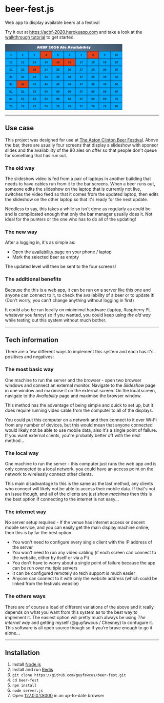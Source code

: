 beer-fest.js
============
Web app to display available beers at a festival

Try it out at https://acbf-2020.herokuapp.com and take a look at the [walkthrough tutorial](/docs/walkthrough.md) to get started.

<img src="/docs/images/availability-empty.png" width="384">

********
Use case
--------
This project was designed for use at [The Aston Clinton Beer Festival](http://www.astonclintonbeerfestival.co.uk/).
Above the bar, there are usually four screens that display a slideshow with sponsor slides
and the availability of the 80 ales on offer so that people don't queue for something that has run out. 

### The old way
The slideshow video is fed from a pair of laptops in another building that needs to have cables run from it to the bar screens.
When a beer runs out, someone edits the slideshow on the laptop that is currently not live,
switches the video feed so that it comes from the updated laptop,
then edits the slideshow on the other laptop so that it's ready for the next update.

Needless to say, this takes a while so isn't done as regularly as could be and is complicated enough that only the bar manager usually does it.
Not ideal for the punters or the one who has to do all of the updating!

### The new way
After a logging in, it's as simple as:
* Open the [availability page](https://acbf-2020.herokuapp.com/availability) on your phone / laptop
* Mark the selected beer as empty

The updated level will then be sent to the four screens!

### The additional benefits
Because the this is a web app, it can be run on a server [like this one](https://acbf-2020.herokuapp.com/) and anyone can connect to it,
to check the availability of a beer or to update it!
(Don't worry, you can't change anything without logging in first)

It could also be run locally on minimimal hardware (laptop, Raspberry Pi, whatever you fancy) so if you wanted,
you could keep using *the old way* while testing out this system without much bother.

****************
Tech information
----------------
There are a few different ways to implement this system and each has it's positives and negatives:

### The most basic way
One machine to run the server and the browser - open two browser windows and connect an external monitor.
Navigate to the *Slideshow* page in one window and maximise it on the external screen.
On the local screen, navigate to the *Availability* page and maximise the browser window.

This method has the advantage of being simple and quick to set up,
but it does require running video cable from the computer to all of the displays.

You could put this computer on a network and then connect to it over Wi-Fi from any number of devices,
but this would mean that anyone connected would likely not be able to use mobile data,
also it's a single point of failure. If you want external clients, you're probably better off with the next method...


### The local way
One machine to run the server - this computer just runs the web app and is only connected to a local network, you could have an access point on the network to wirelessly connect other clients.

This main disadvantage to this is the same as the last method, any clients who connect will likely not be able to access their mobile data.
If that's not an issue though, and all of the clients are just *show machines* then this is the best option if connecting to the internet is not easy...

### The internet way
No server setup required - If the venue has internet access or decent mobile service, and you can easily get the main display machine online,
then this is by far the best option.
* You won't need to configure every single client with the IP address of the server
* You won't need to run any video cabling (if each screen can connect to the website, either by itself or via a Pi)
* You don't have to worry about a single point of failure because the app can be run over multiple servers
* It can be configured remotely so tech support is much easier
* Anyone can connect to it with only the website address (which could be linked from the festivals website)

### The others ways
There are of course a load of different variations of the above and it really depends on what you want from this system as to the best way to implement it.
The easiest option will pretty much always be using *The internet way* and getting myself (@guyfawcus / Chesney) to confugure it.
This software is all open source though so if you're brave enough to go it alone...

************
Installation
------------
1. Install [Node.js](https://nodejs.org/)
2. Install and run [Redis](https://redis.io/download)
3. `git clone https://github.com/guyfawcus/beer-fest.git`
4. `cd beer-fest`
5. `npm install`
5. `node server.js`
6. Open [127.0.0.1:8000](http://127.0.0.1:8000/) in an up-to-date browser
